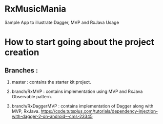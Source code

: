 # RxMusicMania
Sample App to illustrate Dagger, MVP and RxJava Usage

# How to start going about the project creation 
## Branches :

1. master : contains the starter kit project.

2. branch/RxMVP : contains implementation using MVP and RxJava Observable pattern.

3. branch/RxDaggerMVP : contains implementation of Dagger along with MVP, RxJava.
https://code.tutsplus.com/tutorials/dependency-injection-with-dagger-2-on-android--cms-23345
